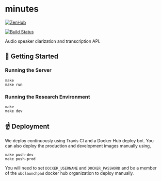 # minutes

[![ZenHub](https://raw.githubusercontent.com/ZenHubIO/support/master/zenhub-badge.png)](https://zenhub.com)

[![Build Status](https://travis-ci.org/ubclaunchpad/minutes.svg?branch=master)](https://travis-ci.org/ubclaunchpad/minutes)

Audio speaker diarization and transcription API.

## :running: Getting Started


### Running the Server

```
make
make run
```

### Running the Research Environment

```
make
make dev
```

## :point_up: Deployment

We deploy continuously using Travis CI and a Docker Hub deploy bot. You can also deploy the production and development images manually using,

```
make push-dev
make push-prod
```

You will need to set `DOCKER_USERNAME` and `DOCKER_PASSWORD` and be a member of the `ubclaunchpad` docker hub organization to deploy manually.
